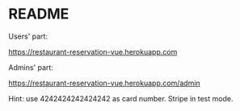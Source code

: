 # README

Users' part:

https://restaurant-reservation-vue.herokuapp.com

Admins' part:

https://restaurant-reservation-vue.herokuapp.com/admin

Hint: use 4242424242424242 as card number. Stripe in test mode.
